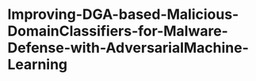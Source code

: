 # Improving-DGA-based-Malicious-DomainClassifiers-for-Malware-Defense-with-AdversarialMachine-Learning